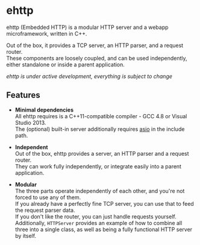 ehttp
=====

ehttp (Embedded HTTP) is a modular HTTP server and a webapp microframework, written in C++.

Out of the box, it provides a TCP server, an HTTP parser, and a request router.  
These components are loosely coupled, and can be used independently, either standalone or inside a parent application.

*ehttp is under active development, everything is subject to change*

Features
--------

* **Minimal dependencies**  
  All ehttp requires is a C++11-compatible compiler - GCC 4.8 or Visual Studio 2013.  
  The (optional) built-in server additionally requires [asio](http://think-async.com/) in the include path.
  
* **Independent**  
  Out of the box, ehttp provides a server, an HTTP parser and a request router.  
  They can work fully independently, or integrate easily into a parent application.
  
* **Modular**  
  The three parts operate independently of each other, and you're not forced to use any of them.  
  If you already have a perfectly fine TCP server, you can use that to feed the request parser data.  
  If you don't like the router, you can just handle requests yourself.  
  Additionally, `HTTPServer` provides an example of how to combine all three into a single class, as well as being a fully functional HTTP server by itself.
